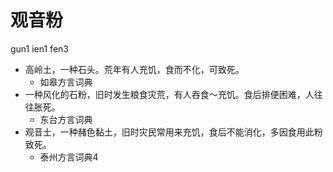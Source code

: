 # 观音粉
gun1 ien1 fen3
+ 高岭土，一种石头。荒年有人充饥，食而不化，可致死。
  * 如皋方言词典
+ 一种风化的石粉，旧时发生粮食灾荒，有人吞食～充饥。食后排便困难，人往往胀死。
  * 东台方言词典
+ 观音土，一种赭色黏土，旧时灾民常用来充饥，食后不能消化，多因食用此粉致死。
  * 泰州方言词典4
